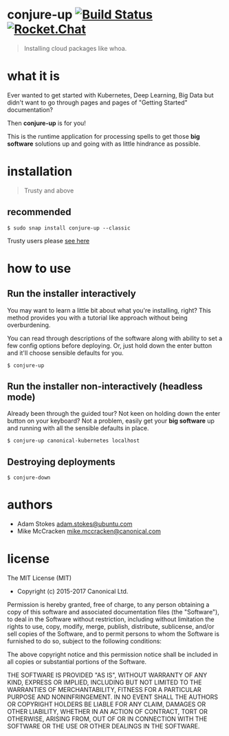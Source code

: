 # conjure-up [![Build Status](https://travis-ci.org/conjure-up/conjure-up.svg?branch=master)](https://travis-ci.org/conjure-up/conjure-up) [![Rocket.Chat](http://conjure-up.io/images/join-chat.svg)](https://rocket.ubuntu.com/channel/conjure-up)
> Installing cloud packages like whoa.

# what it is

Ever wanted to get started with Kubernetes, Deep Learning, Big Data but didn't want
to go through pages and pages of "Getting Started" documentation?

Then **conjure-up** is for you!

This is the runtime application for processing spells to get those **big software**
solutions up and going with as little hindrance as possible.

# installation

> Trusty and above

## recommended

```
$ sudo snap install conjure-up --classic
```

Trusty users please [see here](http://conjure-up.io/docs/en/users/#install-trusty-caveat)

# how to use

## Run the installer interactively

You may want to learn a little bit about what you're installing, right? This
method provides you with a tutorial like approach without being overburdening.

You can read through descriptions of the software along with ability to set a
few config options before deploying. Or, just hold down the enter button and
it'll choose sensible defaults for you.

```
$ conjure-up
```

## Run the installer non-interactively (headless mode)

Already been through the guided tour? Not keen on holding down the enter button
on your keyboard? Not a problem, easily get your **big software** up and running
with all the sensible defaults in place.

```
$ conjure-up canonical-kubernetes localhost
```

## Destroying deployments

```
$ conjure-down
```

# authors

* Adam Stokes <adam.stokes@ubuntu.com>
* Mike McCracken <mike.mccracken@canonical.com>

# license

The MIT License (MIT)

* Copyright (c) 2015-2017 Canonical Ltd.

Permission is hereby granted, free of charge, to any person obtaining a copy
of this software and associated documentation files (the "Software"), to deal
in the Software without restriction, including without limitation the rights
to use, copy, modify, merge, publish, distribute, sublicense, and/or sell
copies of the Software, and to permit persons to whom the Software is
furnished to do so, subject to the following conditions:

The above copyright notice and this permission notice shall be included in
all copies or substantial portions of the Software.

THE SOFTWARE IS PROVIDED "AS IS", WITHOUT WARRANTY OF ANY KIND, EXPRESS OR
IMPLIED, INCLUDING BUT NOT LIMITED TO THE WARRANTIES OF MERCHANTABILITY,
FITNESS FOR A PARTICULAR PURPOSE AND NONINFRINGEMENT. IN NO EVENT SHALL THE
AUTHORS OR COPYRIGHT HOLDERS BE LIABLE FOR ANY CLAIM, DAMAGES OR OTHER
LIABILITY, WHETHER IN AN ACTION OF CONTRACT, TORT OR OTHERWISE, ARISING FROM,
OUT OF OR IN CONNECTION WITH THE SOFTWARE OR THE USE OR OTHER DEALINGS IN
THE SOFTWARE.
